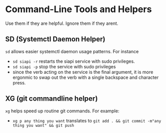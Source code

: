 # Command-Line Tools and Helpers

Use them if they are helpful. Ignore them if they arent.

## SD (Systemctl Daemon Helper)

`sd` allows easier systemctl daemon usage patterns. For instance

- `sd siapi -r` restarts the siapi service with sudo privileges.
- `sd siapi -p` stop the service with sudo privileges
- since the verb acting on the service is the final argument, it is more ergonmic to swap out the verb with a single backspace and character press.

## XG (git commandline helper)

`xg` helps speed up routine git commands. For example:

- `xg p any thing you want` translates to `git add . && git commit -m"any thing you want" && git push`
